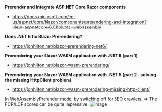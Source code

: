 **Prerender and integrate ASP.NET Core Razor components**
* https://docs.microsoft.com/en-us/aspnet/core/blazor/components/prerendering-and-integration?view=aspnetcore-6.0&pivots=webassembly

**Does .NET 6 fix Blazor Prerendering?**
* https://jonhilton.net/blazor-prerendering-net6/

**Prerendering your Blazor WASM application with .NET 5 (part 1)**
* https://jonhilton.net/blazor-wasm-prerendering/

**Prerendering your Blazor WASM application with .NET 5 (part 2 - solving the missing HttpClient problem)**
* https://jonhilton.net/blazor-wasm-prerendering-missing-http-client/


In WebAssemblyPrerender mode, by switching off _<script src="_framework/blazor.webassembly.js"></script>_ for SEO crawlers.
=> The FCP/LCP scores can be quite impressive.
![image](https://user-images.githubusercontent.com/43414651/146706101-2f3d6b93-4645-4224-ad46-2b7b347d2fbb.png)
